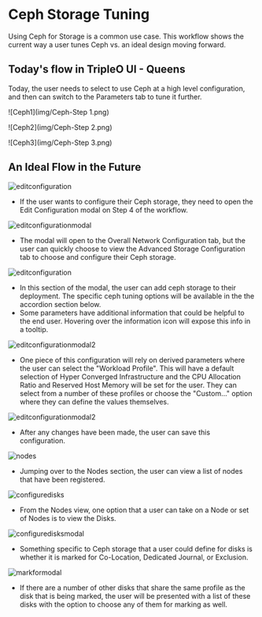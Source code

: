 # Ceph Storage Tuning
Using Ceph for Storage is a common use case. This workflow shows the current way a user tunes Ceph vs. an ideal design moving forward.

## Today's flow in TripleO UI - Queens
Today, the user needs to select to use Ceph at a high level configuration, and then can switch to the Parameters tab to tune it further.

![Ceph1](img/Ceph-Step 1.png)

![Ceph2](img/Ceph-Step 2.png)

![Ceph3](img/Ceph-Step 3.png)

## An Ideal Flow in the Future
![editconfiguration](img/Ceph-Storage-Deployment_Plan.png)
- If the user wants to configure their Ceph storage, they need to open the Edit Configuration modal on Step 4 of the workflow.

![editconfigurationmodal](img/Ceph-Storage-Edit_Configuration_Modal.png)
- The modal will open to the Overall Network Configuration tab, but the user can quickly choose to view the Advanced Storage Configuration tab to choose and configure their Ceph storage.

![editconfiguration](img/Ceph-Storage-Configure_Storage.png)
- In this section of the modal, the user can add ceph storage to their deployment. The specific ceph tuning options will be available in the the accordion section below.
- Some parameters have additional information that could be helpful to the end user. Hovering over the information icon will expose this info in a tooltip.

![editconfigurationmodal2](img/Ceph-Storage-Configure_Storage2.png)
- One piece of this configuration will rely on derived parameters where the user can select the "Workload Profile". This will have a default selection of Hyper Converged Infrastructure and the CPU Allocation Ratio and Reserved Host Memory will be set for the user. They can select from a number of these profiles or choose the "Custom..." option where they can define the values themselves.

![editconfigurationmodal2](img/Ceph-Storage-Configure_Storage3.png)
- After any changes have been made, the user can save this configuration.

![nodes](img/Ceph-Storage-Deployment_Plan2.png)
- Jumping over to the Nodes section, the user can view a list of nodes that have been registered.

![configuredisks](img/Ceph-Storage-Nodes.png)
- From the Nodes view, one option that a user can take on a Node or set of Nodes is to view the Disks.

![configuredisksmodal](img/Ceph-Storage-Configure_Disks.png)
- Something specific to Ceph storage that a user could define for disks is whether it is marked for Co-Location, Dedicated Journal, or Exclusion.

![markformodal](img/Ceph-Storage-Configure_Disks_Confirm.png)
- If there are a number of other disks that share the same profile as the disk that is being marked, the user will be presented with a list of these disks with the option to choose any of them for marking as well.
